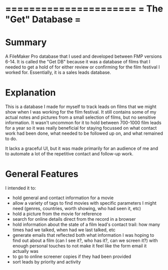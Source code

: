 ======================
= The "Get" Database =
======================

Summary
=======
A FileMaker Pro database that I used and developed between FMP versions 6-14. It is called the "Get DB" because it was a database of films that I needed to get a hold of for either review or confirming for the film festival I worked for. Essentially, it is a sales leads database.

Explanation
===========
This is a database I made for myself to track leads on films that we might show when I was working for the film festival. It still contains some of my actual notes and pictures from a small selection of films, but no sensitive information. It wasn't uncommon for it to hold between 700-1000 film leads for a year so it was really beneficial for staying focussed on what contact work had been done, what needed to be followed up on, and what remained to do.

It lacks a graceful UI, but it was made primarily for an audience of me and to automate a lot of the repetitive contact and follow-up work.

General Features
================
I intended it to:
  - hold general and contact information for a movie
  - allow a variety of tags to find movies with specific parameters I might need (genres, countries, worth showing, who had seen it, etc)
  - hold a picture from the movie for reference
  - search for online details direct from the record in a browser
  - hold information about the state of a film lead's contact trail: how many times had we talked, when had we last talked, etc
  - generate emails that reflected both what information I was hoping to find out about a film (can I see it?, who has it?, can we screen it?) with enough personal touches to not make it feel like the form email it actually was
  - to go to online screener copies if they had been provided
  - sort leads by priority and activity
